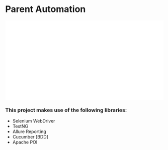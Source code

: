 # Parent Automation 
<img src="https://github.com/msalah89/ParentAutomation/blob/master/allure-results/screenshots/20190105-152325/1546694605026_startDriver.gif" alt="SHAFT_ENGINE" style="display:block; margin-left:auto; margin-right:auto;"/>

 
 
 
### This project makes use of the following libraries:
- Selenium WebDriver
- TestNG
- Allure Reporting
- Cucumber [BDD]
- Apache POI
 
